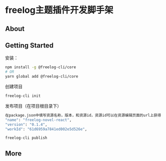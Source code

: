 # freelog主题插件开发脚手架

## About



## Getting Started

安装：

```bash
npm install -g @freelog-cli/core
# OR
yarn global add @freelog-cli/core
```

创建项目

```bash
freelog-cli init 
```

发布项目（在项目根目录下）

```bash
在package.json中填写资源名称，版本，和资源id，资源id可以在资源编辑页面的url上获得
"name": "freelog-novel-react",
"version": "0.1.4",
"workId": "61d6959a7841ed002e5d526e",

freelog-cli publish


```

## More

 
